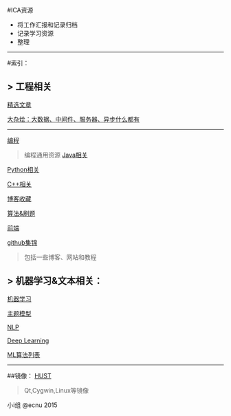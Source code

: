 #ICA资源
* 将工作汇报和记录归档
* 记录学习资源
* 整理

----

#索引：

## > 工程相关
[精选文章](https://github.com/zzzvvvxxxd/ICA_work/blob/master/%E6%96%87%E7%AB%A0.md)

[大杂烩：大数据、中间件、服务器、异步什么都有](https://github.com/zzzvvvxxxd/ICA_work/blob/master/Server_DistSys.md)

----

[编程](https://github.com/zzzvvvxxxd/ICA_work/blob/master/program.md)
> 编程通用资源
[Java相关](https://github.com/zzzvvvxxxd/ICA_work/blob/master/java.md)

[Python相关](https://github.com/zzzvvvxxxd/ICA_work/blob/master/python.md)

[C++相关](https://github.com/zzzvvvxxxd/ICA_work/blob/master/cpp.md)

[博客收藏](https://github.com/zzzvvvxxxd/ICA_work/blob/master/JustBLOG.md)

[算法&刷题](https://github.com/zzzvvvxxxd/ICA_work/blob/master/BasicAlgorithm.md)

[前端](https://github.com/zzzvvvxxxd/ICA_work/blob/master/%E5%89%8D%E7%AB%AF.md)

[github集锦](https://github.com/zzzvvvxxxd/ICA_work/blob/master/gitpro.md)
> 包括一些博客、网站和教程


## > 机器学习&文本相关：
[机器学习](https://github.com/zzzvvvxxxd/ICA_work/blob/master/ML.md)

[主题模型](https://github.com/zzzvvvxxxd/ICA_work/blob/master/TopicModel.md)

[NLP](https://github.com/zzzvvvxxxd/ICA_work/blob/master/NLP.md)

[Deep Learning](https://github.com/zzzvvvxxxd/ICA_work/blob/master/DL.md)

[ML算法列表](https://github.com/zzzvvvxxxd/ICA_work/blob/master/ML_%E7%AE%97%E6%B3%95%E5%88%97%E8%A1%A8.md)

----

##镜像：
[HUST](http://mirrors.hust.edu.cn/)
> Qt,Cygwin,Linux等镜像



小i组  @ecnu 2015

